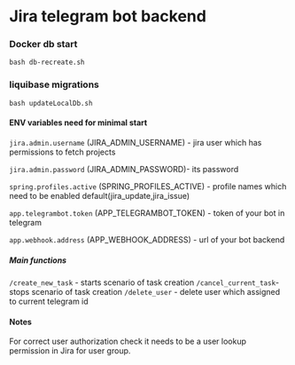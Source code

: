 # Jira telegram bot backend

### Docker db start

```bash db-recreate.sh```

### liquibase migrations 

```bash updateLocalDb.sh```

#### ENV variables need for minimal start

`jira.admin.username` (JIRA_ADMIN_USERNAME) - jira user which has permissions to fetch projects
 
`jira.admin.password` (JIRA_ADMIN_PASSWORD)- its password
 
`spring.profiles.active` (SPRING_PROFILES_ACTIVE) - profile names which need to be enabled default(jira_update,jira_issue)
 
`app.telegrambot.token` (APP_TELEGRAMBOT_TOKEN) - token of your bot in telegram
 
`app.webhook.address` (APP_WEBHOOK_ADDRESS) - url of your bot backend


##### Main functions
`/create_new_task` - starts scenario of task creation
`/cancel_current_task`- stops scenario of task creation
`/delete_user` - delete user which assigned to current telegram id

#### Notes 
For correct user authorization check it needs to be a user lookup permission in Jira for user group.
